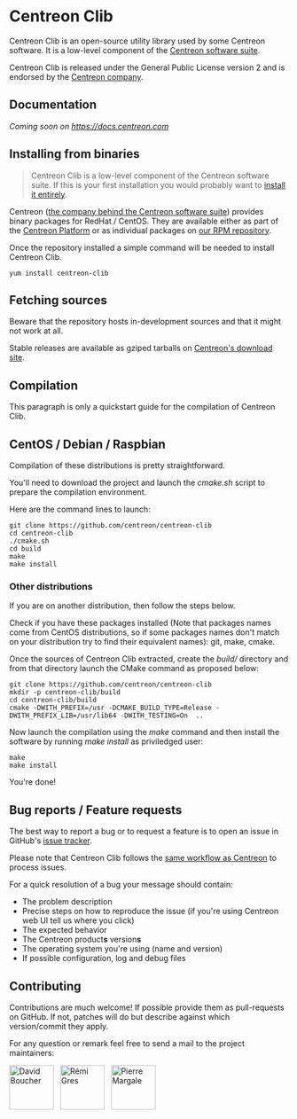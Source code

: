 # Centreon Clib

Centreon Clib is an open-source utility library used by some Centreon
software. It is a low-level component of the
[Centreon software suite](https://www.centreon.com).

Centreon Clib is released under the General Public License version 2
and is endorsed by the [Centreon company](https://www.centreon.com).

## Documentation

*Coming soon on https://docs.centreon.com*

## Installing from binaries

> Centreon Clib is a low-level component of the Centreon
> software suite. If this is your first installation you would probably
> want to [install it entirely](https://docs.centreon.com/current/en/installation/installation-of-a-central-server/using-sources.html).

Centreon ([the company behind the Centreon software suite](http://www.centreon.com))
provides binary packages for RedHat / CentOS. They are available either
as part of the [Centreon Platform](https://www.centreon.com/en/platform/)
or as individual packages on [our RPM repository](https://docs.centreon.com/current/en/installation/installation-of-a-poller/using-packages.html).

Once the repository installed a simple command will be needed to install
Centreon Clib.

```shell
yum install centreon-clib
```

## Fetching sources

Beware that the repository hosts in-development sources and that it
might not work at all.

Stable releases are available as gziped tarballs on [Centreon's
download site](https://download.centreon.com).

## Compilation

This paragraph is only a quickstart guide for the compilation of
Centreon Clib.

## CentOS / Debian / Raspbian

Compilation of these distributions is pretty straightforward.

You'll need to download the project and launch the *cmake.sh* script
to prepare the compilation environment.

Here are the command lines to launch:

```shell
git clone https://github.com/centreon/centreon-clib
cd centreon-clib
./cmake.sh
cd build
make
make install
```

### Other distributions

If you are on another distribution, then follow the steps below.

Check if you have these packages installed (Note that packages names
come from CentOS distributions, so if some packages names don't match
on your distribution try to find their equivalent names): git, make,
cmake.

Once the sources of Centreon Clib extracted, create the *build/*
directory and from that directory launch the CMake command as proposed below:

```shell
git clone https://github.com/centreon/centreon-clib
mkdir -p centreon-clib/build
cd centreon-clib/build
cmake -DWITH_PREFIX=/usr -DCMAKE_BUILD_TYPE=Release -DWITH_PREFIX_LIB=/usr/lib64 -DWITH_TESTING=On  ..
```

Now launch the compilation using the *make* command and then install the
software by running *make install* as priviledged user:

```shell
make
make install
```

You're done!

## Bug reports / Feature requests

The best way to report a bug or to request a feature is to open an issue
in GitHub's [issue tracker](https://github.com/centreon/centreon-clib/issues/).

Please note that Centreon Clib follows the
[same workflow as Centreon](https://github.com/centreon/centreon/issues/new/choose)
to process issues.

For a quick resolution of a bug your message should contain:

- The problem description
- Precise steps on how to reproduce the issue (if you're using Centreon
  web UI tell us where you click)
- The expected behavior
- The Centreon product**s** version**s**
- The operating system you're using (name and version)
- If possible configuration, log and debug files

## Contributing

Contributions are much welcome! If possible provide them as
pull-requests on GitHub. If not, patches will do but describe against
which version/commit they apply.

For any question or remark feel free to send a mail to the project
maintainers:

<a href="https://github.com/bouda1"><img src="https://avatars1.githubusercontent.com/u/6324413?s=400&v=4" title="David Boucher" width="80" height="80"></a> &nbsp;
<a href="https://github.com/rem31"><img src="https://avatars.githubusercontent.com/u/73845199?s=460&v=4" title="Rémi Gres" width="80" height="80"></a> &nbsp;
<a href="https://github.com/centreonpm"><img src="https://avatars.githubusercontent.com/u/73105891?s=460&v=4" title="Pierre Margale" width="80" height="80"></a> &nbsp;
